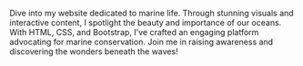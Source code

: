 Dive into my website dedicated to marine life. Through stunning visuals and interactive content, I spotlight the beauty and importance of our oceans. With HTML, CSS, and Bootstrap, I've crafted an engaging platform advocating for marine conservation. Join me in raising awareness and discovering the wonders beneath the waves!
